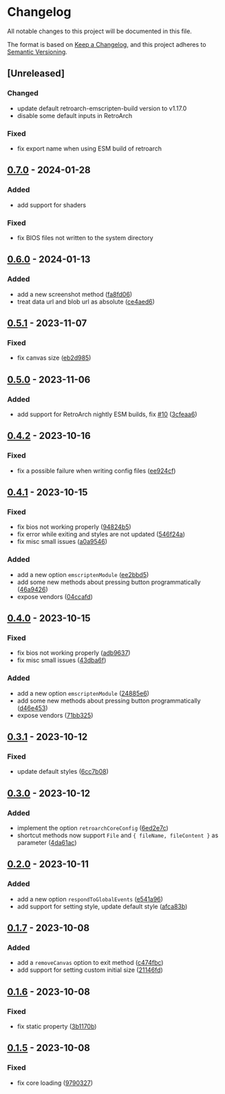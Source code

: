 # Changelog

All notable changes to this project will be documented in this file.

The format is based on [Keep a Changelog](https://keepachangelog.com/en/1.0.0/),
and this project adheres to [Semantic Versioning](https://semver.org/spec/v2.0.0.html).

## [Unreleased]
### Changed
- update default retroarch-emscripten-build version to v1.17.0
- disable some default inputs in RetroArch

### Fixed
- fix export name when using ESM build of retroarch

## [0.7.0](https://github.com/arianrhodsandlot/nostalgist/compare/v0.6.0...v0.7.0) - 2024-01-28

### Added
- add support for shaders

### Fixed
- fix BIOS files not written to the system directory

## [0.6.0](https://github.com/arianrhodsandlot/nostalgist/compare/v0.5.1...v0.6.0) - 2024-01-13

### Added

- add a new screenshot method ([fa8fd06](https://github.com/arianrhodsandlot/nostalgist/commit/fa8fd06d1aaad6c2a35df4fc1051c43f3471f7b4))
- treat data url and blob url as absolute ([ce4aed6](https://github.com/arianrhodsandlot/nostalgist/commit/ce4aed6991f0127049884d9fd21a8c6b79a8d52d))



## [0.5.1](https://github.com/arianrhodsandlot/nostalgist/compare/v0.5.0...v0.5.1) - 2023-11-07


### Fixed

- fix canvas size ([eb2d985](https://github.com/arianrhodsandlot/nostalgist/commit/eb2d9858e5d7c569060a46153e88dd659896a5ab))



## [0.5.0](https://github.com/arianrhodsandlot/nostalgist/compare/v0.4.2...v0.5.0) - 2023-11-06


### Added

- add support for RetroArch nightly ESM builds, fix [#10](https://github.com/arianrhodsandlot/nostalgist/issues/10) ([3cfeaa6](https://github.com/arianrhodsandlot/nostalgist/commit/3cfeaa6a3ee2f5f64b0268bb696768116ed03fd7))



## [0.4.2](https://github.com/arianrhodsandlot/nostalgist/compare/v0.4.1...v0.4.2) - 2023-10-16


### Fixed

- fix a possible failure when writing config files ([ee924cf](https://github.com/arianrhodsandlot/nostalgist/commit/ee924cf291890b832a27f589dde6c3f0aa697432))



## [0.4.1](https://github.com/arianrhodsandlot/nostalgist/compare/v0.4.0...v0.4.1) - 2023-10-15


### Fixed

- fix bios not working properly ([94824b5](https://github.com/arianrhodsandlot/nostalgist/commit/94824b56232806bfb9ede4cc15acacb2057371f1))
- fix error while exiting and styles are not updated ([546f24a](https://github.com/arianrhodsandlot/nostalgist/commit/546f24a24f5d8d4182247f4e200abf4cb3f87cd1))
- fix misc small issues ([a0a9546](https://github.com/arianrhodsandlot/nostalgist/commit/a0a95465aa0b52235e66ceca20736391ea686467))


### Added

- add a new option `emscriptenModule` ([ee2bbd5](https://github.com/arianrhodsandlot/nostalgist/commit/ee2bbd522fc91dc59fda19336e12b8f80eb97208))
- add some new methods about pressing button programmatically ([46a9426](https://github.com/arianrhodsandlot/nostalgist/commit/46a94260bab76f42bed4e6749a5c83e4895f86ab))
- expose vendors ([04ccafd](https://github.com/arianrhodsandlot/nostalgist/commit/04ccafd167fd9954d8ba6de0b9cd1fff7d97a529))



## [0.4.0](https://github.com/arianrhodsandlot/nostalgist/compare/v0.3.1...v0.4.0) - 2023-10-15


### Fixed

- fix bios not working properly ([adb9637](https://github.com/arianrhodsandlot/nostalgist/commit/adb9637ae0e7ab589cd0d2901c1fc2a2ab576ed1))
- fix misc small issues ([43dba6f](https://github.com/arianrhodsandlot/nostalgist/commit/43dba6f7c6229e9357456cd2683e6d1f843d2a63))


### Added

- add a new option `emscriptenModule` ([24885e6](https://github.com/arianrhodsandlot/nostalgist/commit/24885e65a544490369cfb83c3ab99836d9733cd8))
- add some new methods about pressing button programmatically ([d46e453](https://github.com/arianrhodsandlot/nostalgist/commit/d46e4537fba11bf65065a72f0f3150d1ceb1684a))
- expose vendors ([71bb325](https://github.com/arianrhodsandlot/nostalgist/commit/71bb325f89465e6d102bc910441826443e459c34))



## [0.3.1](https://github.com/arianrhodsandlot/nostalgist/compare/v0.3.0...v0.3.1) - 2023-10-12


### Fixed

- update default styles ([6cc7b08](https://github.com/arianrhodsandlot/nostalgist/commit/6cc7b0802565ce7dda17be2334dca5292a7dfc63))



## [0.3.0](https://github.com/arianrhodsandlot/nostalgist/compare/v0.2.0...v0.3.0) - 2023-10-12


### Added

- implement the option `retroarchCoreConfig` ([6ed2e7c](https://github.com/arianrhodsandlot/nostalgist/commit/6ed2e7c78d48c0d3854d6af485bd190ad6bb24eb))
- shortcut methods now support `File` and `{ fileName, fileContent }` as parameter ([4da61ac](https://github.com/arianrhodsandlot/nostalgist/commit/4da61ac31225c519978e632886e22f63fa81f3c4))



## [0.2.0](https://github.com/arianrhodsandlot/nostalgist/compare/v0.1.7...v0.2.0) - 2023-10-11


### Added

- add a new option `respondToGlobalEvents` ([e541a96](https://github.com/arianrhodsandlot/nostalgist/commit/e541a96de10257fcad10de5d310bdf0fed783842))
- add support for setting style, update default style ([afca83b](https://github.com/arianrhodsandlot/nostalgist/commit/afca83bbcc9f9121463f84ec5940ed8280fbab1d))



## [0.1.7](https://github.com/arianrhodsandlot/nostalgist/compare/v0.1.6...v0.1.7) - 2023-10-08


### Added

- add a `removeCanvas` option to exit method ([c474fbc](https://github.com/arianrhodsandlot/nostalgist/commit/c474fbc61fbc28ace9a18739d397338278d65d9f))
- add support for setting custom initial size ([21146fd](https://github.com/arianrhodsandlot/nostalgist/commit/21146fdf9c05b7a5c7ed6baefee54134a91457f5))



## [0.1.6](https://github.com/arianrhodsandlot/nostalgist/compare/v0.1.5...v0.1.6) - 2023-10-08


### Fixed

- fix static property ([3b1170b](https://github.com/arianrhodsandlot/nostalgist/commit/3b1170b08e78386aeb98252d568410369f8d1de3))



## [0.1.5](https://github.com/arianrhodsandlot/nostalgist/compare/v0.1.4...v0.1.5) - 2023-10-08


### Fixed

- fix core loading ([9790327](https://github.com/arianrhodsandlot/nostalgist/commit/97903270c39788b3d05b7f7d0700ccdf32503a9e))
